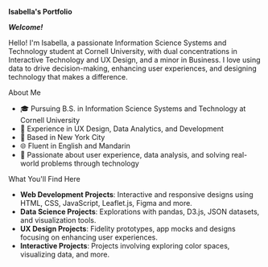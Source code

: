 **Isabella's Portfolio**

***Welcome!***

Hello! I'm Isabella, a passionate Information Science Systems and Technology student at Cornell University, with dual concentrations in Interactive Technology and UX Design, and a minor in Business. I love using data to drive decision-making, enhancing user experiences, and designing technology that makes a difference.

About Me
- 🎓 Pursuing B.S. in Information Science Systems and Technology at Cornell University
- 💼 Experience in UX Design, Data Analytics, and Development
- 📍 Based in New York City
- 🌐 Fluent in English and Mandarin
- 🌟 Passionate about user experience, data analysis, and solving real-world problems through technology

What You'll Find Here

- **Web Development Projects**: Interactive and responsive designs using HTML, CSS, JavaScript, Leaflet.js, Figma and more.
- **Data Science Projects**: Explorations with pandas, D3.js, JSON datasets, and visualization tools.
- **UX Design Projects**: Fidelity prototypes, app mocks and designs focusing on enhancing user experiences.
- **Interactive Projects**: Projects involving exploring color spaces, visualizing data, and more.
 

